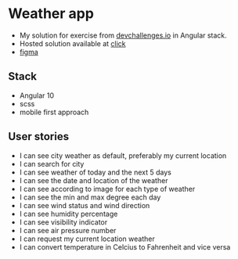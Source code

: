 # Weather app
- My solution for exercise from [devchallenges.io](https://devchallenges.io/challenges/mM1U-IenRhK808W8qmLWv) in Angular stack.
- Hosted solution available at [click](https://mateuszfranke.github.io/weather-app)
- [figma](https://www.figma.com/file/5X3Ao3gEqZPqqKctP7riDF/weather-app?node-id=0%3A1)

## Stack
- Angular 10
- scss
- mobile first approach
## User stories

- I can see city weather as default, preferably my current location
- I can search for city
- I can see weather of today and the next 5 days
- I can see the date and location of the weather
- I can see according to image for each type of weather
- I can see the min and max degree each day
- I can see wind status and wind direction
- I can see humidity percentage
- I can see visibility indicator
- I can see air pressure number
- I can request my current location weather
- I can convert temperature in Celcius to Fahrenheit and vice versa

